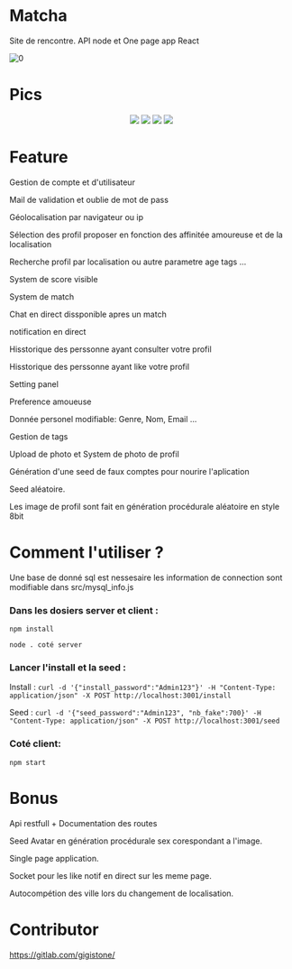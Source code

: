 # Matcha
Site de rencontre.
API node et One page app React

![0](https://user-images.githubusercontent.com/44972661/66797689-f3794300-ef0b-11e9-85ff-18b44046fec2.PNG)

# Pics

<p align="center">
  <img src="https://user-images.githubusercontent.com/44972661/66797691-f3794300-ef0b-11e9-8e0f-5e6d4070ae9b.PNG">
  <img src="https://user-images.githubusercontent.com/44972661/66797692-f3794300-ef0b-11e9-8380-867bb4969ab9.PNG">
  <img src="https://user-images.githubusercontent.com/44972661/66797693-f3794300-ef0b-11e9-9a6c-571d262b09c8.PNG">
  <img src="https://user-images.githubusercontent.com/44972661/66797694-f411d980-ef0b-11e9-9365-f64f15a3072c.PNG">
</p>

# Feature
Gestion de compte et d'utilisateur

Mail de validation et oublie de mot de pass

Géolocalisation par navigateur ou ip

Sélection des profil proposer en fonction des affinitée amoureuse et de la localisation

Recherche profil par localisation ou autre parametre age tags ...

System de score visible

System de match

Chat en direct dissponible apres un match

notification en direct

Hisstorique des perssonne ayant consulter votre profil

Hisstorique des perssonne ayant like votre profil

Setting panel

Preference amoueuse

Donnée personel modifiable: Genre, Nom, Email ...

Gestion de tags

Upload de photo et System de photo de profil

Génération d'une seed de faux comptes pour nourire l'aplication

Seed aléatoire.

Les image de profil sont fait en génération procédurale aléatoire en style 8bit


# Comment l'utiliser ?

Une base de donné sql est nessesaire les information de connection sont modifiable dans src/mysql_info.js

### Dans les dosiers server et client :
`npm install`

`node . coté server`

### Lancer l'install et la seed :
Install : `curl -d '{"install_password":"Admin123"}' -H "Content-Type: application/json" -X POST http://localhost:3001/install`

Seed : `curl -d '{"seed_password":"Admin123", "nb_fake":700}' -H "Content-Type: application/json" -X POST http://localhost:3001/seed`

### Coté client:

`npm start`

# Bonus
Api restfull + Documentation des routes

Seed Avatar en génération procédurale sex corespondant a l'image.

Single page application.

Socket pour les like notif en direct sur les meme page.

Autocompétion des ville lors du changement de localisation.

# Contributor
https://gitlab.com/gigistone/

